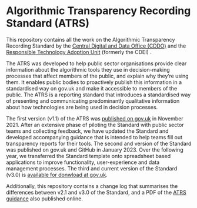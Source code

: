 # Algorithmic Transparency Recording Standard (ATRS)

This repository contains all the work on the Algorithmic Transparency Recording Standard by the [Central Digital and Data Office (CDDO)](https://www.gov.uk/government/organisations/central-digital-and-data-office) and the [Responsible Technology Adoption Unit](https://www.gov.uk/government/organisations/centre-for-data-ethics-and-innovation) (formerly the CDEI) .

The ATRS was developed to help public sector organisations provide clear information about the algorithmic tools they use in decision-making processes that affect members of the public, and explain why they’re using them. It enables public bodies to proactively publish this information in a standardised way on gov.uk and make it accessible to members of the public. The ATRS is a reporting standard that introduces a standardised way of presenting and communicating predominantly qualitative information about how technologies are being used in decision processes.

The first version (v1.1) of the ATRS was [published on gov.uk](https://www.gov.uk/government/publications/algorithmic-transparency-data-standard) in November 2021. After an extensive phase of piloting the Standard with public sector teams and collecting feedback, we have updated the Standard and developed accompanying guidance that is intended to help teams fill out transparency reports for their tools. The second and version of the Standard was published on gov.uk and GitHub in January 2023. Over the following year, we transferred the Standard template onto spreadsheet based applications to improve functionality, user-experience and data management processes. The third and current version of the Standard (v3.0) is [available for donwload at gov.uk](https://www.gov.uk/government/collections/algorithmic-transparency-recording-standard-hub#:~:text=The%20Algorithmic%20Transparency%20Recording%20Standard,how%20algorithmic%20tools%20support%20decisions.).

Additionally, this repository contains a change log that summarises the differences between v2.1 and v3.0 of the Standard, and a PDF of the [ATRS guidance](https://www.gov.uk/government/publications/guidance-for-organisations-using-the-algorithmic-transparency-recording-standard) also published online. 
